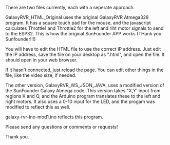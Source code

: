There are two files currently, each with a seperate approach:

GalaxyRVR_HTML_Original uses the original GalaxyRVR Atmega328 program. It has a square touch pad for the mouse, and the javascript calculates Throttle1 and Throttle2 for the left and riht motor signals to send to the ESP32.
This is how the original SunFounder APP works (THank you Sunfounder!!!)

You will have to edit the HTML file to use the correct IP address. Just edit the IP address, save the file on your desktop as ".html", and open the file.
It should open in your web browser.

If it hasn't connected, just reload the page. You can edit other things in the file, like the video size, if needed.



The other version, GalaxyRVR_WS_JSON_JAVA, uses a modified version of the SunFounder Galaxy Atmega code. This version takes "X,Y' input from regions K and Q, and the Arduino program translates these to the left and right motors. It also uses a 0-10 input for the LED, and the progam was modified to reflect this as well.

galaxy-rvr-ino-mod1.ino reflects this program.

Please send any questions or comments or requests!

Thank you.
